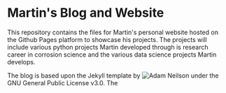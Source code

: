 # Martin's Blog and Website
This repository contains the files for Martin's personal website hosted on the Github Pages platform to showcase his projects. The projects will include various python projects Martin developed through is research career in corrosion science and the various data science projects Martin develops.

The blog is based upon the Jekyll template by ![Adam Neilson](https://github.com/artemsheludko/) under the GNU General Public License v3.0. The 



